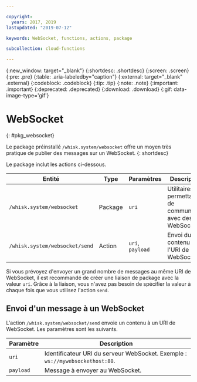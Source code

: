 ```yaml
---

copyright:
  years: 2017, 2019
lastupdated: "2019-07-12"

keywords: WebSocket, functions, actions, package

subcollection: cloud-functions

---
```


{:new_window: target="_blank"}
{:shortdesc: .shortdesc}
{:screen: .screen}
{:pre: .pre}
{:table: .aria-labeledby="caption"}
{:external: target="_blank" .external}
{:codeblock: .codeblock}
{:tip: .tip}
{:note: .note}
{:important: .important}
{:deprecated: .deprecated}
{:download: .download}
{:gif: data-image-type='gif'}


# WebSocket
{: #pkg_websocket}

Le package préinstallé `/whisk.system/websocket` offre un moyen très pratique de publier des messages sur un WebSocket.
{: shortdesc}

Le package inclut les actions ci-dessous.

| Entité | Type | Paramètres | Description |
| --- | --- | --- | --- |
| `/whisk.system/websocket` | Package | `uri` | Utilitaires permettant de communiquer avec des WebSockets |
| `/whisk.system/websocket/send` | Action | `uri`, `payload` | Envoi du contenu à l'URI de WebSocket |

Si vous prévoyez d'envoyer un grand nombre de messages au même URI de WebSocket, il est recommandé de créer une liaison de package avec la valeur `uri`. Grâce à la liaison, vous n'avez pas besoin de spécifier la valeur à chaque fois que vous utilisez l'action `send`.

## Envoi d'un message à un WebSocket

L'action `/whisk.system/websocket/send` envoie un contenu à un URI de WebSocket. Les paramètres sont les suivants. 

| Paramètre | Description |
| --- | --- | 
| `uri` | Identificateur URI du serveur WebSocket. Exemple : `ws://mywebsockethost:80`. |
| `payload` | Message à envoyer au WebSocket. |



